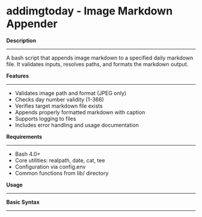 # addimgtoday - Image Markdown Appender

**Description**

---

A bash script that appends image markdown to a specified daily markdown file. It validates inputs, resolves paths, and formats the markdown output.

**Features**

---

- Validates image path and format (JPEG only)
- Checks day number validity (1-366)
- Verifies target markdown file exists
- Appends properly formatted markdown with caption
- Supports logging to files
- Includes error handling and usage documentation

**Requirements**

---

- Bash 4.0+
- Core utilities: realpath, date, cat, tee
- Configuration via config.env
- Common functions from lib/ directory

**Usage**

---

**Basic Syntax**

---
